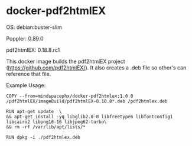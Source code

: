# docker-pdf2htmlEX
OS: debian:buster-slim

Poppler: 0.89.0

pdf2htmlEX: 0.18.8.rc1

This docker image builds the pdf2htmlEX project (https://github.com/pdf2htmlEX/). It also creates a .deb file so other's can reference that file.

Example Usage:
```
COPY --from=mindspacephx/docker-pdf2htmlex:1.0.0 /pdf2htmlEX/imageBuild/pdf2htmlEX-0.18.8*.deb /pdf2htmlex.deb
   
RUN apt-get update  \
&& apt-get install -yq libglib2.0-0 libfreetype6 libfontconfig1 libcairo2 libpng16-16 libjpeg62-turbo\
&& rm -rf /var/lib/apt/lists/*
   
RUN dpkg -i ./pdf2htmlex.deb
```